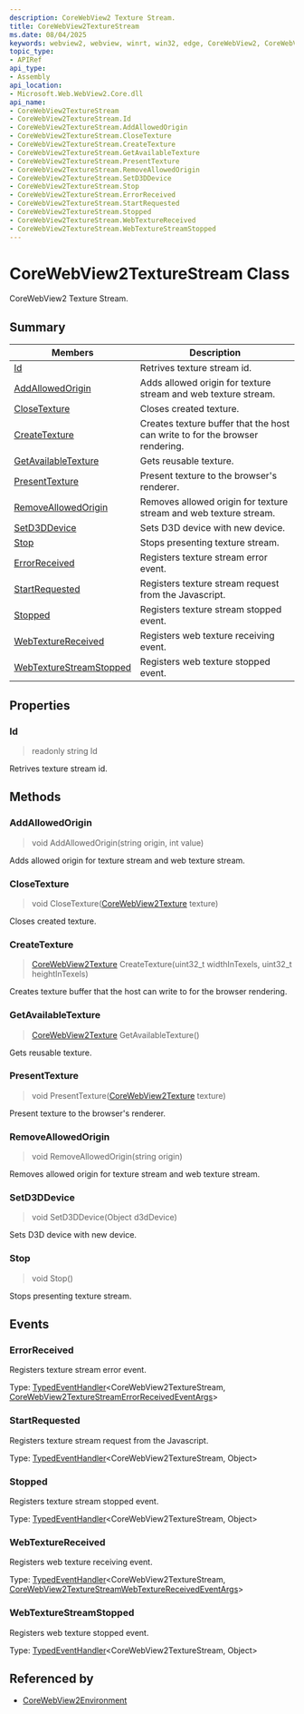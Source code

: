 ```yaml
---
description: CoreWebView2 Texture Stream.
title: CoreWebView2TextureStream
ms.date: 08/04/2025
keywords: webview2, webview, winrt, win32, edge, CoreWebView2, CoreWebView2Controller, browser control, edge html, CoreWebView2TextureStream
topic_type:
- APIRef
api_type:
- Assembly
api_location:
- Microsoft.Web.WebView2.Core.dll
api_name:
- CoreWebView2TextureStream
- CoreWebView2TextureStream.Id
- CoreWebView2TextureStream.AddAllowedOrigin
- CoreWebView2TextureStream.CloseTexture
- CoreWebView2TextureStream.CreateTexture
- CoreWebView2TextureStream.GetAvailableTexture
- CoreWebView2TextureStream.PresentTexture
- CoreWebView2TextureStream.RemoveAllowedOrigin
- CoreWebView2TextureStream.SetD3DDevice
- CoreWebView2TextureStream.Stop
- CoreWebView2TextureStream.ErrorReceived
- CoreWebView2TextureStream.StartRequested
- CoreWebView2TextureStream.Stopped
- CoreWebView2TextureStream.WebTextureReceived
- CoreWebView2TextureStream.WebTextureStreamStopped
---
```


# CoreWebView2TextureStream Class



CoreWebView2 Texture Stream.

## Summary

Members|Description
--|--
[Id](#id) | Retrives texture stream id.
[AddAllowedOrigin](#addallowedorigin) | Adds allowed origin for texture stream and web texture stream.
[CloseTexture](#closetexture) | Closes created texture.
[CreateTexture](#createtexture) | Creates texture buffer that the host can write to for the browser rendering.
[GetAvailableTexture](#getavailabletexture) | Gets reusable texture.
[PresentTexture](#presenttexture) | Present texture to the browser's renderer.
[RemoveAllowedOrigin](#removeallowedorigin) | Removes allowed origin for texture stream and web texture stream.
[SetD3DDevice](#setd3ddevice) | Sets D3D device with new device.
[Stop](#stop) | Stops presenting texture stream.
[ErrorReceived](#errorreceived) | Registers texture stream error event.
[StartRequested](#startrequested) | Registers texture stream request from the Javascript.
[Stopped](#stopped) | Registers texture stream stopped event.
[WebTextureReceived](#webtexturereceived) | Registers web texture receiving event.
[WebTextureStreamStopped](#webtexturestreamstopped) | Registers web texture stopped event.

## Properties

### Id

> readonly  string Id

Retrives texture stream id.



## Methods

### AddAllowedOrigin

> void AddAllowedOrigin(string origin, int value)

Adds allowed origin for texture stream and web texture stream.



### CloseTexture

> void CloseTexture([CoreWebView2Texture](corewebview2texture.md) texture)

Closes created texture.



### CreateTexture

> [CoreWebView2Texture](corewebview2texture.md) CreateTexture(uint32_t widthInTexels, uint32_t heightInTexels)

Creates texture buffer that the host can write to for the browser rendering.



### GetAvailableTexture

> [CoreWebView2Texture](corewebview2texture.md) GetAvailableTexture()

Gets reusable texture.



### PresentTexture

> void PresentTexture([CoreWebView2Texture](corewebview2texture.md) texture)

Present texture to the browser's renderer.



### RemoveAllowedOrigin

> void RemoveAllowedOrigin(string origin)

Removes allowed origin for texture stream and web texture stream.




### SetD3DDevice

> void SetD3DDevice(Object d3dDevice)

Sets D3D device with new device.



### Stop

> void Stop()

Stops presenting texture stream.




## Events

### ErrorReceived

Registers texture stream error event.

Type: [TypedEventHandler](/uwp/api/Windows.Foundation.TypedEventHandler-2)&lt;CoreWebView2TextureStream, [CoreWebView2TextureStreamErrorReceivedEventArgs](corewebview2texturestreamerrorreceivedeventargs.md)&gt;

### StartRequested

Registers texture stream request from the Javascript.

Type: [TypedEventHandler](/uwp/api/Windows.Foundation.TypedEventHandler-2)&lt;CoreWebView2TextureStream, Object&gt;

### Stopped

Registers texture stream stopped event.

Type: [TypedEventHandler](/uwp/api/Windows.Foundation.TypedEventHandler-2)&lt;CoreWebView2TextureStream, Object&gt;

### WebTextureReceived

Registers web texture receiving event.


Type: [TypedEventHandler](/uwp/api/Windows.Foundation.TypedEventHandler-2)&lt;CoreWebView2TextureStream, [CoreWebView2TextureStreamWebTextureReceivedEventArgs](corewebview2texturestreamwebtexturereceivedeventargs.md)&gt;

### WebTextureStreamStopped

Registers web texture stopped event.

Type: [TypedEventHandler](/uwp/api/Windows.Foundation.TypedEventHandler-2)&lt;CoreWebView2TextureStream, Object&gt;



## Referenced by

- [CoreWebView2Environment](corewebview2environment.md)

